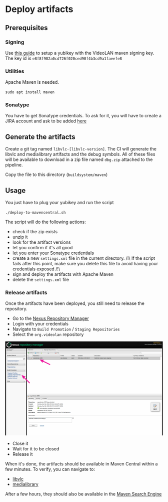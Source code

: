 # Deploy artifacts

## Prerequisites

### Signing

Use [this guide](https://github.com/drduh/YubiKey-Guide#configure-smartcard) to setup a yubikey with the VideoLAN maven signing key. The key id is `e8f8f982a0cd726f020ced90f4b3cd9a1faeefe8` 

### Utilities

Apache Maven is needed.

`sudo apt install maven`

### Sonatype

You have to get Sonatype credentials. To ask for it, you will have to create a JIRA account and ask to be added [here](https://issues.sonatype.org/browse/OSSRH-65611)

## Generate the artifacts

Create a git tag named `libvlc-[libvlc-version]`. The CI will generate the libvlc and medialibrary artifacts and the debug symbols. All of these files will be available to download in a zip file named `dbg.zip` attached to the pipeline.

Copy the file to this directory (`buildsystem/maven`)

## Usage

You just have to plug your yubikey and run the script

`./deploy-to-mavencentral.sh`

The script will do the following actions:

- check if the zip exists
- unzip it
- look for the artifact versions
- let you confirm if it's all good
- let you enter your Sonatype credentials
- create a new `settings.xml` file in the current directory. /!\ If the script fails after this point, make sure you delete this file to avoid having your credentials exposed /!\
- sign and deploy the artifacts with Apache Maven
- delete the `settings.xml` file

### Release artifacts

Once the artifacts have been deployed, you still need to release the repository.

- Go to the [Nexus Repository Manager](https://s01.oss.sonatype.org/)
- Login with your credentials
- Navigate to `Build Promotion` / `Staging Repositories`
- Select the `org.videolan` repository

![Nexus Repository Manager interface](images/nexus.png)

- Close it
- Wait for it to be closed
- Release it

When it's done, the artifacts should be available in Maven Central within a few minutes. To verify, you can navigate to:
- [libvlc](https://repo1.maven.org/maven2/org/videolan/android/libvlc-all/)
- [medialibrary](https://repo1.maven.org/maven2/org/videolan/android/medialibrary-all/)

After a few hours, they should also be available in the [Maven Search Engine](https://search.maven.org/search?q=g:org.videolan.android)
